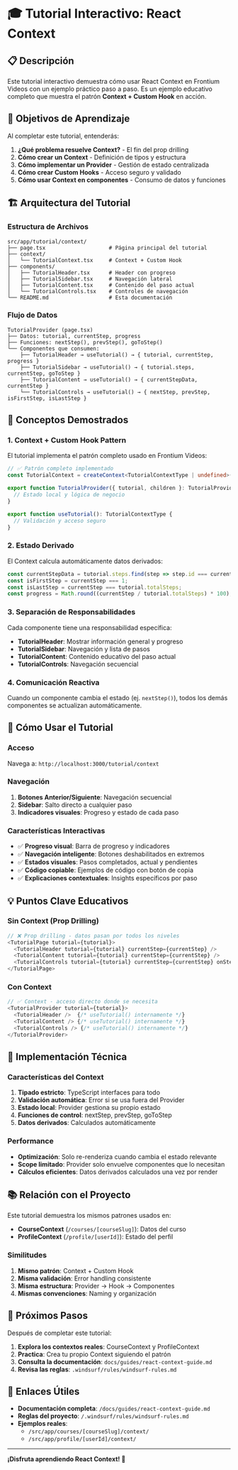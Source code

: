 # 🎓 Tutorial Interactivo: React Context

## 📋 Descripción

Este tutorial interactivo demuestra cómo usar React Context en Frontium Videos con un ejemplo práctico paso a paso. Es un ejemplo educativo completo que muestra el patrón **Context + Custom Hook** en acción.

## 🎯 Objetivos de Aprendizaje

Al completar este tutorial, entenderás:

1. **¿Qué problema resuelve Context?** - El fin del prop drilling
2. **Cómo crear un Context** - Definición de tipos y estructura
3. **Cómo implementar un Provider** - Gestión de estado centralizada
4. **Cómo crear Custom Hooks** - Acceso seguro y validado
5. **Cómo usar Context en componentes** - Consumo de datos y funciones

## 🏗️ Arquitectura del Tutorial

### Estructura de Archivos

```
src/app/tutorial/context/
├── page.tsx                    # Página principal del tutorial
├── context/
│   └── TutorialContext.tsx     # Context + Custom Hook
├── components/
│   ├── TutorialHeader.tsx      # Header con progreso
│   ├── TutorialSidebar.tsx     # Navegación lateral
│   ├── TutorialContent.tsx     # Contenido del paso actual
│   └── TutorialControls.tsx    # Controles de navegación
└── README.md                   # Esta documentación
```

### Flujo de Datos

```
TutorialProvider (page.tsx)
├── Datos: tutorial, currentStep, progress
├── Funciones: nextStep(), prevStep(), goToStep()
└── Componentes que consumen:
    ├── TutorialHeader → useTutorial() → { tutorial, currentStep, progress }
    ├── TutorialSidebar → useTutorial() → { tutorial.steps, currentStep, goToStep }
    ├── TutorialContent → useTutorial() → { currentStepData, currentStep }
    └── TutorialControls → useTutorial() → { nextStep, prevStep, isFirstStep, isLastStep }
```

## 🎯 Conceptos Demostrados

### 1. **Context + Custom Hook Pattern**

El tutorial implementa el patrón completo usado en Frontium Videos:

```typescript
// ✅ Patrón completo implementado
const TutorialContext = createContext<TutorialContextType | undefined>(undefined);

export function TutorialProvider({ tutorial, children }: TutorialProviderProps) {
  // Estado local y lógica de negocio
}

export function useTutorial(): TutorialContextType {
  // Validación y acceso seguro
}
```

### 2. **Estado Derivado**

El Context calcula automáticamente datos derivados:

```typescript
const currentStepData = tutorial.steps.find(step => step.id === currentStep);
const isFirstStep = currentStep === 1;
const isLastStep = currentStep === tutorial.totalSteps;
const progress = Math.round((currentStep / tutorial.totalSteps) * 100);
```

### 3. **Separación de Responsabilidades**

Cada componente tiene una responsabilidad específica:

- **TutorialHeader**: Mostrar información general y progreso
- **TutorialSidebar**: Navegación y lista de pasos
- **TutorialContent**: Contenido educativo del paso actual
- **TutorialControls**: Navegación secuencial

### 4. **Comunicación Reactiva**

Cuando un componente cambia el estado (ej. `nextStep()`), todos los demás componentes se actualizan automáticamente.

## 🚀 Cómo Usar el Tutorial

### Acceso

Navega a: `http://localhost:3000/tutorial/context`

### Navegación

1. **Botones Anterior/Siguiente**: Navegación secuencial
2. **Sidebar**: Salto directo a cualquier paso
3. **Indicadores visuales**: Progreso y estado de cada paso

### Características Interactivas

- ✅ **Progreso visual**: Barra de progreso y indicadores
- ✅ **Navegación inteligente**: Botones deshabilitados en extremos
- ✅ **Estados visuales**: Pasos completados, actual y pendientes
- ✅ **Código copiable**: Ejemplos de código con botón de copia
- ✅ **Explicaciones contextuales**: Insights específicos por paso

## 💡 Puntos Clave Educativos

### Sin Context (Prop Drilling)
```typescript
// ❌ Prop drilling - datos pasan por todos los niveles
<TutorialPage tutorial={tutorial}>
  <TutorialHeader tutorial={tutorial} currentStep={currentStep} />
  <TutorialContent tutorial={tutorial} currentStep={currentStep} />
  <TutorialControls tutorial={tutorial} currentStep={currentStep} onStepChange={setCurrentStep} />
</TutorialPage>
```

### Con Context
```typescript
// ✅ Context - acceso directo donde se necesita
<TutorialProvider tutorial={tutorial}>
  <TutorialHeader />  {/* useTutorial() internamente */}
  <TutorialContent /> {/* useTutorial() internamente */}
  <TutorialControls /> {/* useTutorial() internamente */}
</TutorialProvider>
```

## 🔧 Implementación Técnica

### Características del Context

1. **Tipado estricto**: TypeScript interfaces para todo
2. **Validación automática**: Error si se usa fuera del Provider
3. **Estado local**: Provider gestiona su propio estado
4. **Funciones de control**: nextStep, prevStep, goToStep
5. **Datos derivados**: Calculados automáticamente

### Performance

- **Optimización**: Solo re-renderiza cuando cambia el estado relevante
- **Scope limitado**: Provider solo envuelve componentes que lo necesitan
- **Cálculos eficientes**: Datos derivados calculados una vez por render

## 📚 Relación con el Proyecto

Este tutorial demuestra los mismos patrones usados en:

- **CourseContext** (`/courses/[courseSlug]`): Datos del curso
- **ProfileContext** (`/profile/[userId]`): Estado del perfil

### Similitudes

1. **Mismo patrón**: Context + Custom Hook
2. **Misma validación**: Error handling consistente
3. **Misma estructura**: Provider → Hook → Componentes
4. **Mismas convenciones**: Naming y organización

## 🎯 Próximos Pasos

Después de completar este tutorial:

1. **Explora los contextos reales**: CourseContext y ProfileContext
2. **Practica**: Crea tu propio Context siguiendo el patrón
3. **Consulta la documentación**: `docs/guides/react-context-guide.md`
4. **Revisa las reglas**: `.windsurf/rules/windsurf-rules.md`

## 🔗 Enlaces Útiles

- **Documentación completa**: `/docs/guides/react-context-guide.md`
- **Reglas del proyecto**: `/.windsurf/rules/windsurf-rules.md`
- **Ejemplos reales**: 
  - `/src/app/courses/[courseSlug]/context/`
  - `/src/app/profile/[userId]/context/`

---

**¡Disfruta aprendiendo React Context! 🚀**